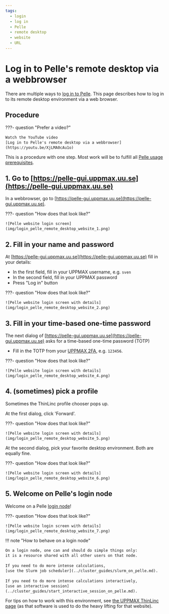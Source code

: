 ```yaml
---
tags:
  - login
  - log in
  - Pelle
  - remote desktop
  - website
  - URL
---
```


# Log in to Pelle's remote desktop via a webbrowser

There are multiple ways to [log in to Pelle](login_pelle.md).
This page describes how to log in to its remote desktop environment
via a web browser.

## Procedure

???- question "Prefer a video?"

    Watch the YouTube video
    [Log in to Pelle's remote desktop via a webbrowser](https://youtu.be/XjLMA0cAu1o)

This is a procedure with one step.
Most work will be to fulfill all [Pelle usage prerequisites](pelle_usage_prerequisites.md).

## 1. Go to [https://pelle-gui.uppmax.uu.se](https://pelle-gui.uppmax.uu.se)

In a webbrowser, go to [https://pelle-gui.uppmax.uu.se](https://pelle-gui.uppmax.uu.se).

???- question "How does that look like?"

    ![Pelle website login screen](img/login_pelle_remote_desktop_website_1.png)

## 2. Fill in your name and password

At [https://pelle-gui.uppmax.uu.se](https://pelle-gui.uppmax.uu.se)
fill in your details:

- In the first field, fill in your UPPMAX username, e.g. `sven`
- In the second field, fill in your UPPMAX password
- Press "Log in" button

???- question "How does that look like?"

    ![Pelle website login screen with details](img/login_pelle_remote_desktop_website_2.png)

## 3. Fill in your time-based one-time password

The next dialog of [https://pelle-gui.uppmax.uu.se](https://pelle-gui.uppmax.uu.se)
asks for a time-based one-time password (TOTP)

- Fill in the TOTP from your [UPPMAX 2FA](../getting_started/get_uppmax_2fa.md),
e.g. `123456`.

???- question "How does that look like?"

    ![Pelle website login screen with details](img/login_pelle_remote_desktop_website_4.png)

## 4. (sometimes) pick a profile

Sometimes the ThinLinc profile chooser pops up.

At the first dialog, click 'Forward'.

???- question "How does that look like?"

    ![Pelle website login screen with details](img/login_pelle_remote_desktop_website_5.png)


At the second dialog, pick your favorite desktop environment. Both are
equally fine.

???- question "How does that look like?"

    ![Pelle website login screen with details](img/login_pelle_remote_desktop_website_6.png)

## 5. Welcome on Pelle's login node

Welcome on a Pelle [login node](../cluster_guides/login_node.md)!

???- question "How does that look like?"

    ![Pelle website login screen with details](img/login_pelle_remote_desktop_website_7.png)

!!! note "How to behave on a login node"

    On a login node, one can and should do simple things only:
    it is a resource shared with all other users on that node.

    If you need to do more intense calculations,
    [use the Slurm job scheduler](../cluster_guides/slurm_on_pelle.md).

    If you need to do more intense calculations interactively,
    [use an interactive session](../cluster_guides/start_interactive_session_on_pelle.md).

For tips on how to work with this environment,
see [the UPPMAX ThinLinc page](../software/thinlinc.md)
(as that software is used to do the heavy lifting for that website).
